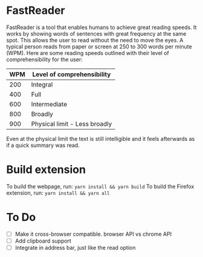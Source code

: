 # FastReader
FastReader is a tool that enables humans to achieve great reading speeds. It works by showing words of sentences with great frequency at the same spot. This allows the user to read without the need to move the eyes. A typical person reads from paper or screen at 250 to 300 words per minute (WPM). Here are some reading speeds outlined with their level of comprehensibility for the user:

| WPM | Level of comprehensibility      |
| --- | --------------------------      |
| 200 | Integral                        |
| 400 | Full                            |
| 600 | Intermediate                    |
| 800 | Broadly                         |
| 900 | Physical limit - Less broadly   |

Even at the physical limit the text is still intelligible and it feels afterwards as if a quick summary was read.

# Build extension
To build the webpage, run: `yarn install && yarn build`
To build the Firefox extension, run: `yarn install && yarn all`

# To Do

- [ ] Make it cross-browser compatible. browser API vs chrome API
- [ ] Add clipboard support
- [ ] Integrate in address bar, just like the read option
